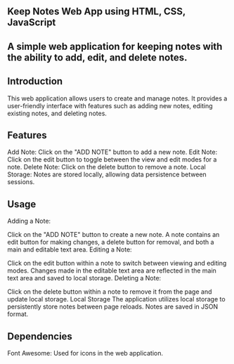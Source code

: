 ## Keep Notes Web App using HTML, CSS, JavaScript

## A simple web application for keeping notes with the ability to add, edit, and delete notes.

## Introduction
This web application allows users to create and manage notes. It provides a user-friendly interface with features such as adding new notes, editing existing notes, and deleting notes.

## Features
Add Note: Click on the "ADD NOTE" button to add a new note.
Edit Note: Click on the edit button to toggle between the view and edit modes for a note.
Delete Note: Click on the delete button to remove a note.
Local Storage: Notes are stored locally, allowing data persistence between sessions.

## Usage
Adding a Note:

Click on the "ADD NOTE" button to create a new note.
A note contains an edit button for making changes, a delete button for removal, and both a main and editable text area.
Editing a Note:

Click on the edit button within a note to switch between viewing and editing modes.
Changes made in the editable text area are reflected in the main text area and saved to local storage.
Deleting a Note:

Click on the delete button within a note to remove it from the page and update local storage.
Local Storage
The application utilizes local storage to persistently store notes between page reloads. Notes are saved in JSON format.

## Dependencies
Font Awesome: Used for icons in the web application.
